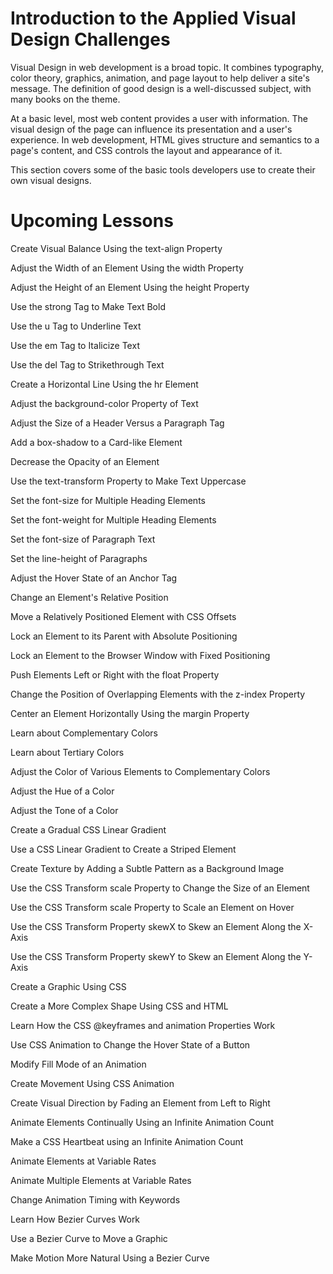 # Introduction to the Applied Visual Design Challenges #

Visual Design in web development is a broad topic. It combines typography, color theory, graphics, animation, and page layout to help deliver a site's message. The definition of good design is a well-discussed subject, with many books on the theme.

At a basic level, most web content provides a user with information. The visual design of the page can influence its presentation and a user's experience. In web development, HTML gives structure and semantics to a page's content, and CSS controls the layout and appearance of it.

This section covers some of the basic tools developers use to create their own visual designs.

# Upcoming Lessons # 
Create Visual Balance Using the text-align Property

Adjust the Width of an Element Using the width Property

Adjust the Height of an Element Using the height Property

Use the strong Tag to Make Text Bold

Use the u Tag to Underline Text

Use the em Tag to Italicize Text

Use the del Tag to Strikethrough Text

Create a Horizontal Line Using the hr Element

Adjust the background-color Property of Text

Adjust the Size of a Header Versus a Paragraph Tag

Add a box-shadow to a Card-like Element

Decrease the Opacity of an Element

Use the text-transform Property to Make Text Uppercase

Set the font-size for Multiple Heading Elements

Set the font-weight for Multiple Heading Elements

Set the font-size of Paragraph Text

Set the line-height of Paragraphs

Adjust the Hover State of an Anchor Tag

Change an Element's Relative Position

Move a Relatively Positioned Element with CSS Offsets

Lock an Element to its Parent with Absolute Positioning

Lock an Element to the Browser Window with Fixed Positioning

Push Elements Left or Right with the float Property

Change the Position of Overlapping Elements with the z-index Property

Center an Element Horizontally Using the margin Property

Learn about Complementary Colors

Learn about Tertiary Colors

Adjust the Color of Various Elements to Complementary Colors

Adjust the Hue of a Color

Adjust the Tone of a Color

Create a Gradual CSS Linear Gradient

Use a CSS Linear Gradient to Create a Striped Element

Create Texture by Adding a Subtle Pattern as a Background Image

Use the CSS Transform scale Property to Change the Size of an Element

Use the CSS Transform scale Property to Scale an Element on Hover

Use the CSS Transform Property skewX to Skew an Element Along the X-Axis

Use the CSS Transform Property skewY to Skew an Element Along the Y-Axis

Create a Graphic Using CSS

Create a More Complex Shape Using CSS and HTML

Learn How the CSS @keyframes and animation Properties Work

Use CSS Animation to Change the Hover State of a Button

Modify Fill Mode of an Animation

Create Movement Using CSS Animation

Create Visual Direction by Fading an Element from Left to Right

Animate Elements Continually Using an Infinite Animation Count

Make a CSS Heartbeat using an Infinite Animation Count

Animate Elements at Variable Rates

Animate Multiple Elements at Variable Rates

Change Animation Timing with Keywords

Learn How Bezier Curves Work

Use a Bezier Curve to Move a Graphic

Make Motion More Natural Using a Bezier Curve